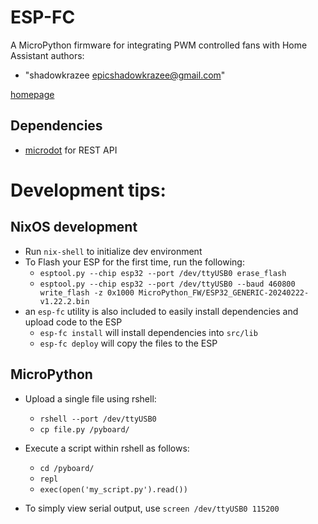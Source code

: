 # ESP-FC

A MicroPython firmware for integrating PWM controlled fans with Home Assistant
authors:
- "shadowkrazee <epicshadowkrazee@gmail.com>"

[homepage](https://madera.digital)

## Dependencies
- [microdot](https://github.com/miguelgrinberg/microdot) for REST API


# Development tips:

## NixOS development
- Run `nix-shell` to initialize dev environment
- To Flash your ESP for the first time, run the following:
    - `esptool.py --chip esp32 --port /dev/ttyUSB0 erase_flash`
    - `esptool.py --chip esp32 --port /dev/ttyUSB0 --baud 460800 write_flash -z 0x1000 MicroPython_FW/ESP32_GENERIC-20240222-v1.22.2.bin`
- an `esp-fc` utility is also included to easily install dependencies and upload code to the ESP
    - `esp-fc install` will install dependencies into `src/lib`
    - `esp-fc deploy` will copy the files to the ESP


## MicroPython
- Upload a single file using rshell:
    - `rshell --port /dev/ttyUSB0`
    - `cp file.py /pyboard/`
- Execute a script within rshell as follows:
    - `cd /pyboard/`
    - `repl`
    - `exec(open('my_script.py').read())`

- To simply view serial output, use `screen /dev/ttyUSB0 115200`
